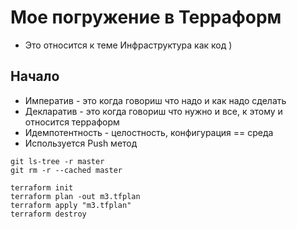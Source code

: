 # Мое погружение в Терраформ
- Это относится к теме Инфраструктура как код )

## Начало
- Императив - это когда говориш что надо и как надо сделать
- Декларатив - это когда говориш что нужно и все, к этому и относится терраформ 
- Идемпотентность - целостность, конфигурация == среда
- Используется Push метод

```
git ls-tree -r master
git rm -r --cached master
```
```
terraform init
terraform plan -out m3.tfplan
terraform apply "m3.tfplan"
terraform destroy
```

